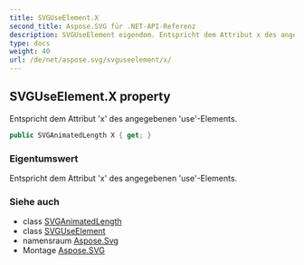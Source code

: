```yaml
---
title: SVGUseElement.X
second_title: Aspose.SVG für .NET-API-Referenz
description: SVGUseElement eigendom. Entspricht dem Attribut x des angegebenen useElements.
type: docs
weight: 40
url: /de/net/aspose.svg/svguseelement/x/
---
```

## SVGUseElement.X property

Entspricht dem Attribut 'x' des angegebenen 'use'-Elements.

```csharp
public SVGAnimatedLength X { get; }
```

### Eigentumswert

Entspricht dem Attribut 'x' des angegebenen 'use'-Elements.

### Siehe auch

* class [SVGAnimatedLength](../../../aspose.svg.datatypes/svganimatedlength/)
* class [SVGUseElement](../)
* namensraum [Aspose.Svg](../../svguseelement/)
* Montage [Aspose.SVG](../../../)


